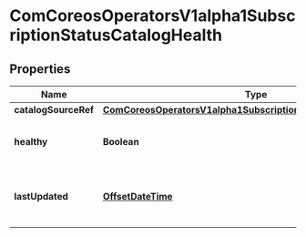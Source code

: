 
# ComCoreosOperatorsV1alpha1SubscriptionStatusCatalogHealth

## Properties
Name | Type | Description | Notes
------------ | ------------- | ------------- | -------------
**catalogSourceRef** | [**ComCoreosOperatorsV1alpha1SubscriptionStatusCatalogSourceRef**](ComCoreosOperatorsV1alpha1SubscriptionStatusCatalogSourceRef.md) |  | 
**healthy** | **Boolean** | Healthy is true if the CatalogSource is healthy; false otherwise. | 
**lastUpdated** | [**OffsetDateTime**](OffsetDateTime.md) | LastUpdated represents the last time that the CatalogSourceHealth changed | 




